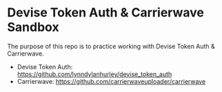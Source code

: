 # Devise Token Auth & Carrierwave Sandbox

The purpose of this repo is to practice working with Devise Token Auth & Carrierwave.

* Devise Token Auth: https://github.com/lynndylanhurley/devise_token_auth  
* Carrierwave: https://github.com/carrierwaveuploader/carrierwave
